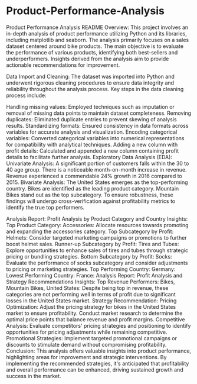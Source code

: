 # Product-Performance-Analysis
Product Performance Analysis README
Overview:
This project involves an in-depth analysis of product performance utilizing Python and its libraries, including matplotlib and seaborn. The analysis primarily focuses on a sales dataset centered around bike products. The main objective is to evaluate the performance of various products, identifying both best-sellers and underperformers. Insights derived from the analysis aim to provide actionable recommendations for improvement.

Data Import and Cleaning:
The dataset was imported into Python and underwent rigorous cleaning procedures to ensure data integrity and reliability throughout the analysis process. Key steps in the data cleaning process include:

Handling missing values: Employed techniques such as imputation or removal of missing data points to maintain dataset completeness.
Removing duplicates: Eliminated duplicate entries to prevent skewing of analysis results.
Standardizing formats: Ensured consistency in data formats across variables for accurate analysis and visualization.
Encoding categorical variables: Converted categorical variables into numerical representations for compatibility with analytical techniques.
Adding a new column with profit details: Calculated and appended a new column containing profit details to facilitate further analysis.
Exploratory Data Analysis (EDA):
Univariate Analysis:
A significant portion of customers falls within the 30 to 40 age group.
There is a noticeable month-on-month increase in revenue.
Revenue experienced a commendable 24% growth in 2016 compared to 2015.
Bivariate Analysis:
The United States emerges as the top-performing country.
Bikes are identified as the leading product category.
Mountain Bikes stand out as the top subcategory.
To ensure robustness, these findings will undergo cross-verification against profitability metrics to identify the true top performers.

Analysis Report: Profit Analysis by Product Category and Country
Insights:
Top Product Category: Accessories:
Allocate resources towards promoting and expanding the accessories category.
Top Subcategory by Profit: Helmets:
Consider targeted marketing campaigns or promotions to further boost helmet sales.
Runner-up Subcategory by Profit: Tires and Tubes:
Explore opportunities to enhance sales of tires and tubes through strategic pricing or bundling strategies.
Bottom Subcategory by Profit: Socks:
Evaluate the performance of socks subcategory and consider adjustments to pricing or marketing strategies.
Top Performing Country: Germany:
Lowest Performing Country: France:
Analysis Report: Profit Analysis and Strategy Recommendations
Insights:
Top Revenue Performers: Bikes, Mountain Bikes, United States:
Despite being top in revenue, these categories are not performing well in terms of profit due to significant losses in the United States market.
Strategy Recommendation: Pricing Optimization:
Adjust the pricing strategy for bikes in the United States market to ensure profitability.
Conduct market research to determine the optimal price points that balance revenue and profit margins.
Competitive Analysis:
Evaluate competitors' pricing strategies and positioning to identify opportunities for pricing adjustments while remaining competitive.
Promotional Strategies:
Implement targeted promotional campaigns or discounts to stimulate demand without compromising profitability.
Conclusion:
This analysis offers valuable insights into product performance, highlighting areas for improvement and strategic interventions. By implementing the recommended strategies, it's anticipated that profitability and overall performance can be enhanced, driving sustained growth and success in the market.
